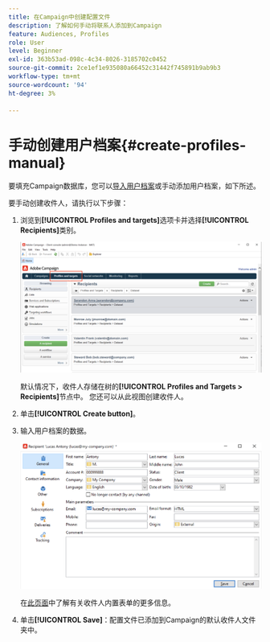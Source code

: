 ```yaml
---
title: 在Campaign中创建配置文件
description: 了解如何手动将联系人添加到Campaign
feature: Audiences, Profiles
role: User
level: Beginner
exl-id: 363b53ad-098c-4c34-8026-3185702c0452
source-git-commit: 2ce1ef1e935080a66452c31442f745891b9ab9b3
workflow-type: tm+mt
source-wordcount: '94'
ht-degree: 3%

---
```


# 手动创建用户档案{#create-profiles-manual}

要填充Campaign数据库，您可以[导入用户档案](import-profiles.md)或手动添加用户档案，如下所述。

要手动创建收件人，请执行以下步骤：

1. 浏览到&#x200B;**[!UICONTROL Profiles and targets]**&#x200B;选项卡并选择&#x200B;**[!UICONTROL Recipients]**&#x200B;类别。

   ![](assets/profiles-and-targets.png)

   默认情况下，收件人存储在树的&#x200B;**[!UICONTROL Profiles and Targets > Recipients]**&#x200B;节点中。 您还可以从此视图创建收件人。

1. 单击&#x200B;**[!UICONTROL Create button]**。
1. 输入用户档案的数据。

   ![](assets/new-recipient.png)

   在[此页面](view-profiles.md#edit-a-profiles)中了解有关收件人内置表单的更多信息。

1. 单击&#x200B;**[!UICONTROL Save]**：配置文件已添加到Campaign的默认收件人文件夹中。
